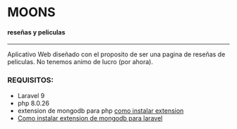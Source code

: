 <h1>MOONS</h1>
<h4>reseñas y peliculas</h4>
<hr>
<p>Aplicativo Web diseñado con el proposito de ser una pagina de reseñas de peliculas. No tenemos animo de lucro (por ahora).</p>

<h3>REQUISITOS:</h3>

<ul>
    <li>Laravel 9</li>
    <li>php 8.0.26</li>
    <li>extension de mongodb para php <a href="https://www.php.net/manual/es/mongodb.installation.windows.php">como instalar extension</a></li>
    <li><a href="https://www.mongodb.com/compatibility/mongodb-laravel-intergration">Como instalar extension de mongodb para laravel</a></li>
</ul>
